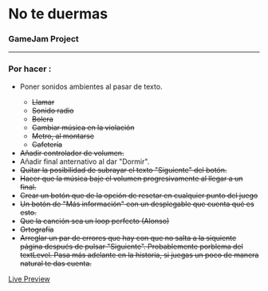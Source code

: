 # No te duermas
<h3>GameJam Project</h3>
<hr>
<h3>Por hacer :</h3>
<ul>
    <li>Poner sonidos ambientes al pasar de texto.</li>
    <ul>
        <li><del>Llamar</del></li>
        <li><del>Sonido radio</del></li>
        <li><del>Bolera</del></li>
        <li><del>Cambiar música en la violación</del></li>
        <li><del>Metro, al montarse</del></li>
        <li><del>Cafetería</del></li>
    </ul>
    <li><del>Añadir controlador de volumen.</del></li>
    <li>Añadir final anternativo al dar "Dormir".</li>
    <li><del>Quitar la posibilidad de subrayar el texto "Siguiente" del botón.</del></li>
    <li><del>Hacer que la música baje el volumen progresivamente al llegar a un final.</del></li>
    <li><del>Crear un botón que de la opción de resetar en cualquier punto del juego</del></li>
    <li><del>Un botón de "Más información" con un desplegable que cuenta qué es esto.</del></li>
    <li><del>Que la canción sea un loop perfecto (Alonso)</del></li>
    <li><del>Ortografía</del></li>
    <li><del>Arreglar un par de errores que hay con que no salta a la siquiente página después de pulsar "Siguiente". Probablemente porblema del textLevel. Pasa más adelante en la historia, si juegas un poco de manera natural te das cuenta.</del></li>
</ul>

<a href="https://evirunurm.github.io/gamejam/">Live Preview</a>
